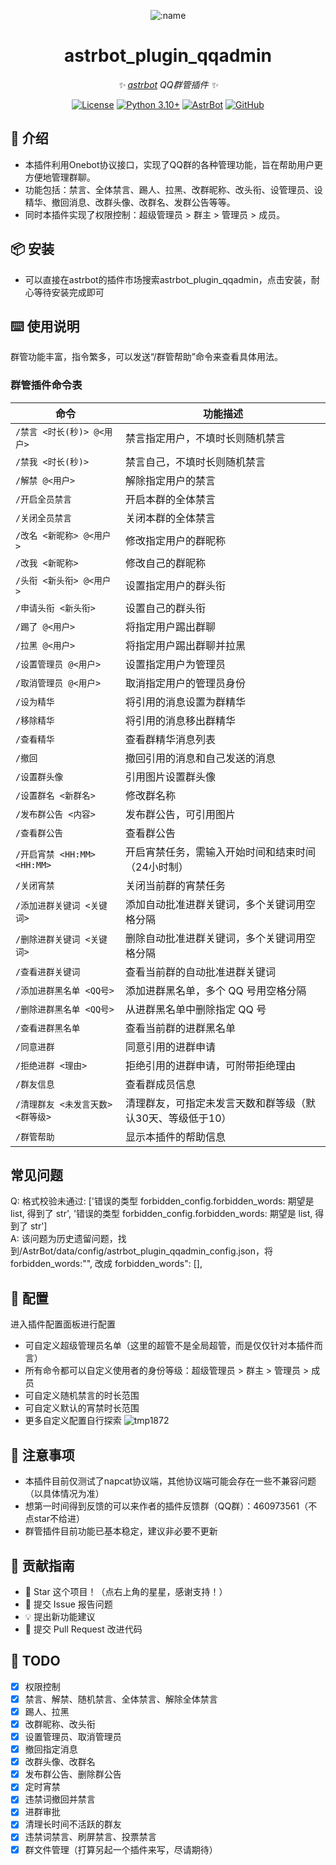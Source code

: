 
<div align="center">

![:name](https://count.getloli.com/@astrbot_plugin_QQAdmin?name=astrbot_plugin_QQAdmin&theme=minecraft&padding=6&offset=0&align=top&scale=1&pixelated=1&darkmode=auto)

# astrbot_plugin_qqadmin

_✨ [astrbot](https://github.com/AstrBotDevs/AstrBot) QQ群管插件 ✨_  

[![License](https://img.shields.io/badge/License-MIT-green.svg)](https://opensource.org/licenses/MIT)
[![Python 3.10+](https://img.shields.io/badge/Python-3.10%2B-blue.svg)](https://www.python.org/)
[![AstrBot](https://img.shields.io/badge/AstrBot-3.4%2B-orange.svg)](https://github.com/Soulter/AstrBot)
[![GitHub](https://img.shields.io/badge/作者-Zhalslar-blue)](https://github.com/Zhalslar)

</div>

## 🤝 介绍

- 本插件利用Onebot协议接口，实现了QQ群的各种管理功能，旨在帮助用户更方便地管理群聊。  
- 功能包括：禁言、全体禁言、踢人、拉黑、改群昵称、改头衔、设管理员、设精华、撤回消息、改群头像、改群名、发群公告等等。
- 同时本插件实现了权限控制：超级管理员 > 群主 > 管理员 > 成员。

## 📦 安装

- 可以直接在astrbot的插件市场搜索astrbot_plugin_qqadmin，点击安装，耐心等待安装完成即可  

## ⌨️ 使用说明

群管功能丰富，指令繁多，可以发送“/群管帮助”命令来查看具体用法。

### 群管插件命令表

| 命令 | 功能描述 |
|------|----------|
| `/禁言 <时长(秒)> @<用户>` | 禁言指定用户，不填时长则随机禁言 |
| `/禁我 <时长(秒)>` | 禁言自己，不填时长则随机禁言 |
| `/解禁 @<用户>` | 解除指定用户的禁言 |
| `/开启全员禁言` | 开启本群的全体禁言 |
| `/关闭全员禁言` | 关闭本群的全体禁言 |
| `/改名 <新昵称> @<用户>` | 修改指定用户的群昵称 |
| `/改我 <新昵称>` | 修改自己的群昵称 |
| `/头衔 <新头衔> @<用户>` | 设置指定用户的群头衔 |
| `/申请头衔 <新头衔>` | 设置自己的群头衔 |
| `/踢了 @<用户>` | 将指定用户踢出群聊 |
| `/拉黑 @<用户>` | 将指定用户踢出群聊并拉黑 |
| `/设置管理员 @<用户>` | 设置指定用户为管理员 |
| `/取消管理员 @<用户>` | 取消指定用户的管理员身份 |
| `/设为精华` | 将引用的消息设置为群精华 |
| `/移除精华` | 将引用的消息移出群精华 |
| `/查看精华` | 查看群精华消息列表 |
| `/撤回` | 撤回引用的消息和自己发送的消息 |
| `/设置群头像` | 引用图片设置群头像 |
| `/设置群名 <新群名>` | 修改群名称 |
| `/发布群公告 <内容>` | 发布群公告，可引用图片 |
| `/查看群公告` | 查看群公告 |
| `/开启宵禁 <HH:MM> <HH:MM>` | 开启宵禁任务，需输入开始时间和结束时间（24小时制） |
| `/关闭宵禁` | 关闭当前群的宵禁任务 |
| `/添加进群关键词 <关键词>` | 添加自动批准进群关键词，多个关键词用空格分隔 |
| `/删除进群关键词 <关键词>` | 删除自动批准进群关键词，多个关键词用空格分隔 |
| `/查看进群关键词` | 查看当前群的自动批准进群关键词 |
| `/添加进群黑名单 <QQ号>` | 添加进群黑名单，多个 QQ 号用空格分隔 |
| `/删除进群黑名单 <QQ号>` | 从进群黑名单中删除指定 QQ 号 |
| `/查看进群黑名单` | 查看当前群的进群黑名单 |
| `/同意进群` | 同意引用的进群申请 |
| `/拒绝进群 <理由>` | 拒绝引用的进群申请，可附带拒绝理由 |
| `/群友信息` | 查看群成员信息 |
| `/清理群友 <未发言天数> <群等级>` | 清理群友，可指定未发言天数和群等级（默认30天、等级低于10） |
| `/群管帮助` | 显示本插件的帮助信息 |

## 常见问题

Q: 格式校验未通过: ['错误的类型 forbidden_config.forbidden_words: 期望是 list, 得到了 str', '错误的类型 forbidden_config.forbidden_words: 期望是 list, 得到了 str']  
A: 该问题为历史遗留问题，找到/AstrBot/data/config/astrbot_plugin_qqadmin_config.json，将 forbidden_words:"", 改成 forbidden_words": [],

## 🤝 配置

进入插件配置面板进行配置

- 可自定义超级管理员名单（这里的超管不是全局超管，而是仅仅针对本插件而言）
- 所有命令都可以自定义使用者的身份等级：超级管理员 > 群主 > 管理员 > 成员
- 可自定义随机禁言的时长范围
- 可自定义默认的宵禁时长范围
- 更多自定义配置自行探索
![tmp1872](https://github.com/user-attachments/assets/39eb983d-7eb0-4df7-a8b7-1f5fb8f7eef0)

## 📌 注意事项

- 本插件目前仅测试了napcat协议端，其他协议端可能会存在一些不兼容问题（以具体情况为准）
- 想第一时间得到反馈的可以来作者的插件反馈群（QQ群）：460973561（不点star不给进）
- 群管插件目前功能已基本稳定，建议非必要不更新

## 👥 贡献指南

- 🌟 Star 这个项目！（点右上角的星星，感谢支持！）
- 🐛 提交 Issue 报告问题
- 💡 提出新功能建议
- 🔧 提交 Pull Request 改进代码

## 🤝 TODO

- [x] 权限控制
- [x] 禁言、解禁、随机禁言、全体禁言、解除全体禁言
- [x] 踢人、拉黑
- [x] 改群昵称、改头衔
- [x] 设置管理员、取消管理员
- [x] 撤回指定消息
- [x] 改群头像、改群名
- [x] 发布群公告、删除群公告
- [x] 定时宵禁
- [x] 违禁词撤回并禁言
- [x] 进群审批
- [x] 清理长时间不活跃的群友
- [x] 违禁词禁言、刷屏禁言、投票禁言
- [x] 群文件管理（打算另起一个插件来写，尽请期待）
